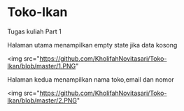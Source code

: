 # Toko-Ikan
Tugas kuliah Part 1

Halaman utama menampilkan empty state jika data kosong

<img src="https://github.com/KholifahNovitasari/Toko-Ikan/blob/master/1.PNG"

Halaman kedua menampilkan nama toko,email dan nomor

<img src="https://github.com/KholifahNovitasari/Toko-Ikan/blob/master/2.PNG"
